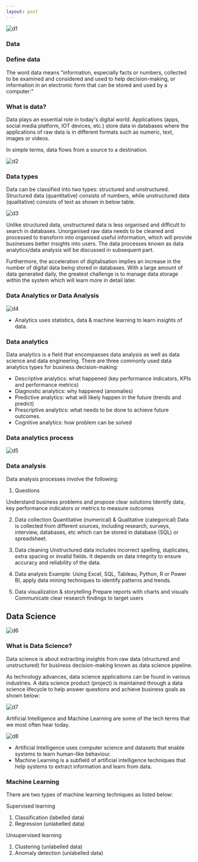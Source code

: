 ```yaml
---
layout: post
---
```


![d1](https://github.com/cshiyun/cshiyun.github.io/assets/48885389/a65af1e8-9763-4730-9890-7c5c1189dd54)

### **Data**
### Define data
The word data means "information, especially facts or numbers, collected to be examined and considered and used to help decision-making, or information in an electronic form that can be stored and used by a computer:"

### What is data?
Data plays an essential role in today's digital world. Applications (apps, social media platform, IOT devices, etc.) store data in databases where the applications of raw data is in different formats such as numeric, text, images or videos.

In simple terms, data flows from a source to a destination.

![d2](https://github.com/cshiyun/cshiyun.github.io/assets/48885389/f8387e56-4709-46ad-8929-7e977392a1bc)

### Data types
Data can be classified into two types: structured and unstructured. Structured data (quantitative) consists of numbers, while unstructured data (qualitative) consists of text as shown in below table.

![d3](https://github.com/cshiyun/cshiyun.github.io/assets/48885389/f6e748cf-93c4-45e3-b6da-e2b0f7463bed)

Unlike structured data, unstructured data is less organised and difficult to search in databases. Unorganised raw data needs to be cleaned and processed to transform into organised useful information, which will provide businesses better insights into users. The data processes known as data analytics/data analysis will be discussed in subsequent part.

Furthermore, the acceleration of digitalisation implies an increase in the number of digital data being stored in databases. With a large amount of data generated daily, the greatest challenge is to manage data storage within the system which will learn more in detail later.

### Data Analytics or Data Analysis
![d4](https://github.com/cshiyun/cshiyun.github.io/assets/48885389/8998030c-f87d-4fcf-8709-4a310e7bb63b)

- Analytics uses statistics, data & machine learning to learn insights of data.

### Data analytics
Data analytics is a field that encompasses data analysis as well as data science and data engineering. There are three commonly used data analytics types for business decision-making:

- Descriptive analytics: what happened (key performance indicators, KPIs and performance metrics)
- Diagnostic analytics: why happened (anomalies)
- Predictive analytics: what will likely happen in the future (trends and predict)
- Prescriptive analytics: what needs to be done to achieve future outcomes.
- Cognitive analytics: how problem can be solved

### Data analytics process
![d5](https://github.com/cshiyun/cshiyun.github.io/assets/48885389/46252f36-d436-4d89-a48c-bc80d62a772f)

### Data analysis
Data analysis processes involve the following:

1. Questions

Understand business problems and propose clear solutions
Identify data, key performance indicators or metrics to measure outcomes

2. Data collection
Quantitative (numerical) & Qualitative (categorical)
Data is collected from different sources, including research, surveys, interview, databases, etc which can be stored in database (SQL) or spreadsheet.

3. Data cleaning
Unstructured data includes incorrect spelling, duplicates, extra spacing or invalid fields.
It depends on data integrity to ensure accuracy and reliability of the data.

4. Data analysis
Example: Using Excel, SQL, Tableau, Python, R or Power BI, apply data mining techniques to identify patterns and trends.

5. Data visualization & storytelling
Prepare reports with charts and visuals
Communicate clear research findings to target users

## **Data Science**
![d6](https://github.com/cshiyun/cshiyun.github.io/assets/48885389/db6c7d2c-874a-4c2b-a678-f02a84f982fe)

### What is Data Science?
Data science is about extracting insights from raw data (structured and unstructured) for business decision-making known as data science pipeline.

As technology advances, data science applications can be found in various industries. A data science product (project) is maintained through a data science lifecycle to help answer questions and achieve business goals as shown below:

![d7](https://github.com/cshiyun/cshiyun.github.io/assets/48885389/23720958-0d5c-400d-9fa7-23dbabf46313)

Artificial Intelligence and Machine Learning are some of the tech terms that we most often hear today.

![d8](https://github.com/cshiyun/cshiyun.github.io/assets/48885389/35d2bf4f-1f75-4b68-835c-bb374556a13e)

- Artificial Intelligence uses computer science and datasets that enable systems to learn human-like behaviour.
- Machine Learning is a subfield of artificial intelligence techniques that help systems to extract information and learn from data.

### Machine Learning
There are two types of machine learning techniques as listed below:

Supervised learning
1. Classification (labelled data)
2. Regression (unlabelled data)

Unsupervised learning
1. Clustering (unlabelled data)
2. Anomaly detection (unlabelled data)

